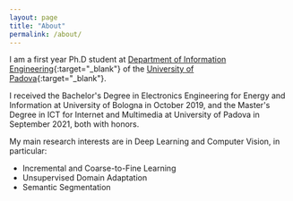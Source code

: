 ```yaml
---
layout: page
title: "About"
permalink: /about/
---
```


I am a first year Ph.D student at [Department of Information Engineering](https://www.dei.unipd.it/){:target="_blank"} of the [University of Padova](https://www.unipd.it){:target="_blank"}.

I received the Bachelor's Degree in Electronics Engineering for Energy and Information at University of Bologna in October 2019, and the Master's Degree in ICT for Internet and Multimedia at University of Padova in September 2021, both with honors.

My main research interests are in Deep Learning and Computer Vision, in particular:
* Incremental and Coarse-to-Fine Learning
* Unsupervised Domain Adaptation
* Semantic Segmentation
